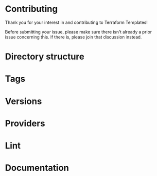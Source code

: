 # Contributing

Thank you for your interest in and contributing to Terraform Templates!

Before submitting your issue, please make sure there isn't already a prior issue
concerning this. If there is, please join that discussion instead.

# Directory structure

# Tags

# Versions

# Providers

# Lint

# Documentation
